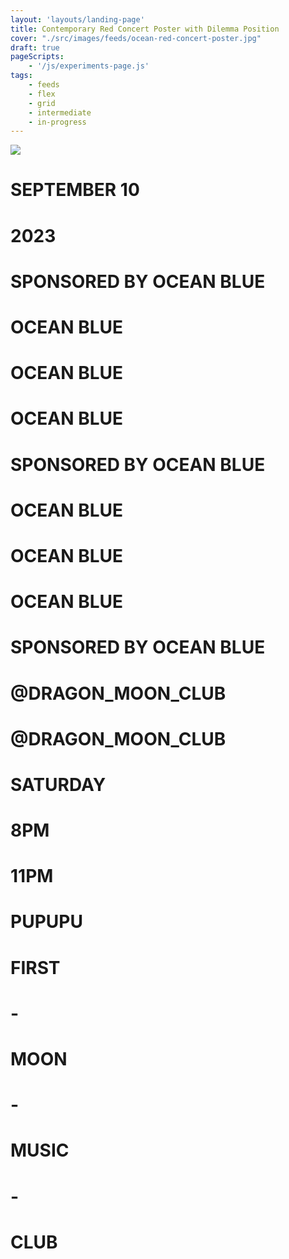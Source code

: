 ```yaml
---
layout: 'layouts/landing-page'
title: Contemporary Red Concert Poster with Dilemma Position
cover: "./src/images/feeds/ocean-red-concert-poster.jpg"
draft: true
pageScripts:
    - '/js/experiments-page.js'
tags: 
    - feeds
    - flex
    - grid
    - intermediate
    - in-progress
---
```


<div id="concert-red-page">
    <div id="ocean-base">
        <img class="wrapper" id="concert-cover-1" src="/images/feeds/bg-chinese-club-store.JPG" />
        <div id="ocean-yellow">
            <div class="yellow-circle" id="yellow-1">
            </div>
            <div class="yellow-circle" id="yellow-2">
            </div>
             <div class="yellow-circle" id="yellow-3">
            </div>
            <div class="yellow-circle" id="yellow-4">
            </div>
            <div class="yellow-circle" id="yellow-5">
            </div>
            <div class="yellow-circle" id="yellow-6">
            </div>
        </div>
    </div>
    <div id="ocean-layout" class="">
        <div id="concert-head">
            <h1 id="concert-date">SEPTEMBER 10</h1>
            <h1>2023</h1>
        </div>
        <div class="ocean-grid">
            <h1 id="ocean-blue-black-left" class="ocean-blue">SPONSORED BY OCEAN BLUE</h1>
            <h1 id="ocean-blue-fade" class="ocean-blue">OCEAN BLUE</h1>
            <h1 id="ocean-blue-fade" class="ocean-blue">OCEAN BLUE</h1>
            <h1 id="ocean-blue-fade" class="ocean-blue">OCEAN BLUE</h1>
            <h1 id="ocean-blue-black-center" class="ocean-blue">SPONSORED BY OCEAN BLUE</h1>
            <h1 id="ocean-blue-fade" class="ocean-blue">OCEAN BLUE</h1>
            <h1 id="ocean-blue-fade" class="ocean-blue">OCEAN BLUE</h1>
            <h1 id="ocean-blue-fade" class="ocean-blue">OCEAN BLUE</h1>
            <h1 id="ocean-blue-black-right" class="ocean-blue">SPONSORED BY OCEAN BLUE</h1>
            <div id="ocean-box"></div>
        </div>
        <div id="dragon-center">
        <h1 class="dragon-moon">@DRAGON_MOON_CLUB</h1>
        <h1 class="dragon-moon">@DRAGON_MOON_CLUB</h1>
        </div>
        <div id="dragon-pattern" class="all-center">
            <div id="concert-schedule" class="inline-concert">
                <h1>SATURDAY</h1>
                <h1>8PM</h1>
                <h1>11PM</h1>
            </div>
            <h1 id="pupu-large-size">
                PUPUPU
            </h1>
            <div class="inline-concert" id="concert-club">
                <h1>FIRST</h1>
                <h1> - </h1>
                <h1>MOON</h1>
                <h1> - </h1>
                <h1>MUSIC</h1>
                <h1> - </h1>
                <h1>CLUB</h1>
            </div>
        </div>
    </div>
</div>